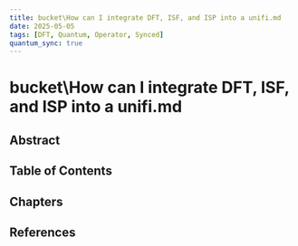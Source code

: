 ```yaml
---
title: bucket\How can I integrate DFT, ISF, and ISP into a unifi.md
date: 2025-05-05
tags: [DFT, Quantum, Operator, Synced]
quantum_sync: true
---
```

# bucket\How can I integrate DFT, ISF, and ISP into a unifi.md

## Abstract

## Table of Contents

## Chapters

## References

